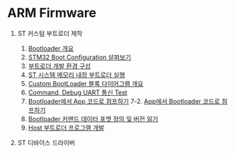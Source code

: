# ARM Firmware

1. ST 커스텀 부트로더 제작
    1. [Bootloader 개요](https://ingbeeedd.github.io/ARM/st/bootloader/2020/04/01/STM32_BootLoader_01.html)
    2. [STM32 Boot Configuration 살펴보기](https://ingbeeedd.github.io/ARM/st/bootloader/2020/04/02/STM32_BootLoader_02.html)
    3. [부트로더 개발 환경 구성](https://ingbeeedd.github.io/ARM/st/bootloader/2020/04/03/STM32_BootLoader_03.html)
    4. [ST 시스템 메모리 내장 부트로더 실행](https://ingbeeedd.github.io/ARM/st/bootloader/2020/04/04/STM32_BootLoader_04.html)
    5. [Custom BootLoader 블록 다이어그램 개요](https://ingbeeedd.github.io/ARM/st/bootloader/2020/04/05/STM32_BootLoader_05.html)
    6. [Command, Debug UART 통신 Test](https://ingbeeedd.github.io/ARM/st/bootloader/2020/04/06/STM32_BootLoader_06.html)
    7. [Bootloader에서 App 코드로 점프하기](https://ingbeeedd.github.io/ARM/st/bootloader/2020/04/07/STM32_BootLoader_07.html)
    7-2. [App에서 Bootloader 코드로 점프하기](https://ingbeeedd.github.io/ARM/st/bootloader/2020/04/07/STM32_BootLoader_072.html)
    8. [Bootloader 커맨드 데이터 포맷 정의 및 버전 읽기](https://ingbeeedd.github.io/ARM/st/bootloader/2020/04/08/STM32_BootLoader_08.html)
    9. [Host 부트로더 프로그램 개발](https://ingbeeedd.github.io/ARM/st/bootloader/2020/04/09/STM32_BootLoader_09.html)

2. ST 디바이스 드라이버

    